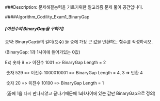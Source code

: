 ###Description: 문제해결능력을 기르기위한 알고리즘 문제 풀이 공간입니다.



####Algorithm_Codility_Exam1_BinaryGap

##### **[이진수의 BinaryGap을 구하기]**

요약:  BinaryGap들의 길이(갯수) 들 중에 가장 큰 값을 반환하는 함수를 작성하시오.

(BinaryGap: 1과 1사이에 들어가있는 0값)

Ex) 숫자 9 => 이진수 1001 => BinaryGap Length = 2

​     숫자 529 => 이진수 1000010001 => BinaryGap Length = 4, 3 => 반환 4

​     숫자 20 => 이진수 10100 => BinaryGap Length = 1

​     (끝에 1을 다시 만나지않고 끝나기때문에 1과1사이에 있는 값만 BinaryGap으로 정의)